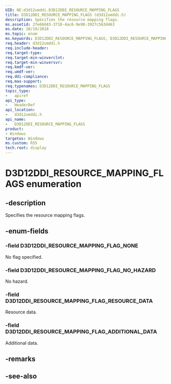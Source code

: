 ```yaml
---
UID: NE:d3d12umddi.D3D12DDI_RESOURCE_MAPPING_FLAGS
title: D3D12DDI_RESOURCE_MAPPING_FLAGS (d3d12umddi.h)
description: Specifies the resource mapping flags.
ms.assetid: 2fe66683-3710-4ac6-9e98-3927c563d463
ms.date: 10/19/2018
ms.topic: enum
ms.keywords: D3D12DDI_RESOURCE_MAPPING_FLAGS, D3D12DDI_RESOURCE_MAPPING_FLAGS, 
req.header: d3d12umddi.h
req.include-header:
req.target-type:
req.target-min-winverclnt:
req.target-min-winversvr:
req.kmdf-ver:
req.umdf-ver:
req.ddi-compliance:
req.max-support:
req.typenames: D3D12DDI_RESOURCE_MAPPING_FLAGS
topic_type: 
-	apiref
api_type: 
-	HeaderDef
api_location: 
-	d3d12umddi.h
api_name: 
-	D3D12DDI_RESOURCE_MAPPING_FLAGS
product:
- Windows
targetos: Windows
ms.custom: RS5
tech.root: display
---
```


# D3D12DDI_RESOURCE_MAPPING_FLAGS enumeration

## -description

Specifies the resource mapping flags.

## -enum-fields

### -field D3D12DDI_RESOURCE_MAPPING_FLAG_NONE

No flag specified.

### -field D3D12DDI_RESOURCE_MAPPING_FLAG_NO_HAZARD

No hazard.

### -field D3D12DDI_RESOURCE_MAPPING_FLAG_RESOURCE_DATA

Resource data.

### -field D3D12DDI_RESOURCE_MAPPING_FLAG_ADDITIONAL_DATA

Additional data.

## -remarks

## -see-also
